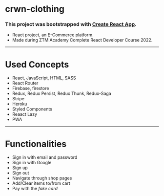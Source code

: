 # crwn-clothing
### This project was bootstrapped with [Create React App](https://github.com/facebook/create-react-app).
- React project, an E-Commerce platform.
- Made during ZTM Academy Complete React Developer Course 2022.
---
# Used Concepts
- React, JavaScript, HTML, SASS
- React Router
- Firebase, firestore
- Redux, Redux Persist, Redux Thunk, Redux-Saga
- Stripe
- Heroku
- Styled Components
- Reaact Lazy
- PWA
---
# Functionalities
- Sign in with email and password
- Sign in with Google
- Sign up
- Sign out
- Navigate through shop pages
- Add/Clear items to/from cart
- Pay with the *fake card*
